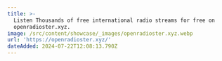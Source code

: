 ```yaml
---
title: >-
  Listen Thousands of free international radio streams for free on
  openradioster.xyz.
image: /src/content/showcase/_images/openradioster.xyz.webp
url: 'https://openradioster.xyz/'
dateAdded: 2024-07-22T12:08:13.790Z
---
```


